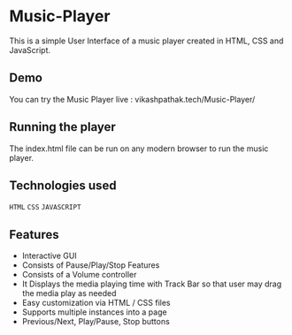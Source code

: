 # Music-Player
This is a simple User Interface of a music player created in HTML, CSS and JavaScript.

## Demo

You can try the Music Player live : vikashpathak.tech/Music-Player/

## Running the player

The index.html file can be run on any modern browser to run the music player.

## Technologies used

`HTML`
`CSS`
`JAVASCRIPT`

## Features

- Interactive GUI
- Consists of Pause/Play/Stop Features
- Consists of a Volume controller
- It Displays the media playing time with Track Bar so that user may drag the media play as needed
- Easy customization via HTML / CSS files
- Supports multiple instances into a page
- Previous/Next, Play/Pause, Stop buttons
